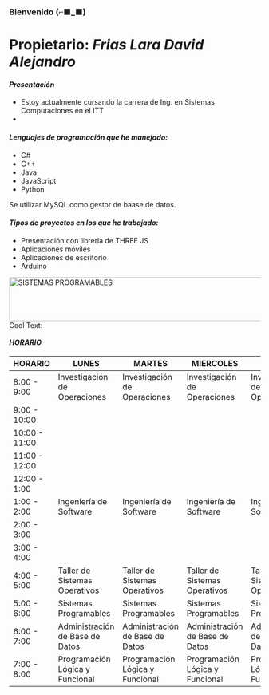                                                                             
### Bienvenido (⌐■_■)
# Propietario: _Frias Lara David Alejandro_
#### _Presentación_

- Estoy actualmente cursando la carrera de Ing. en Sistemas Computaciones en el ITT
-  

#### _Lenguajes de programación que he manejado:_

* C#
* C++
* Java
* JavaScript
* Python

Se utilizar MySQL como gestor de baase de datos.

#### _Tipos de proyectos en los que he trabajado:_
* Presentación con libreria de THREE JS
* Aplicaciones móviles
* Aplicaciones de escritorio
* Arduino

<a href="https://cooltext.com"><img src="https://images.cooltext.com/5549070.png" width="1065" height="88" alt="SISTEMAS PROGRAMABLES" /></a>
<a href="http://cooltext.com" target="_top"><img src="https://cooltext.com/images/ct_pixel.gif" width="80" height="15" alt="Cool Text: Logo and Graphics Generator" border="0" /></a>
#### _HORARIO_

| HORARIO        | LUNES                           | MARTES                          | MIERCOLES                       | JUEVES                          | VIERNES                         |
|----------------|---------------------------------|---------------------------------|---------------------------------|---------------------------------|---------------------------------|
| 8:00 - 9:00    |   Investigación de Operaciones  |   Investigación de Operaciones  |   Investigación de Operaciones  |   Investigación de Operaciones  |                                 |
|  9:00 - 10:00  |                                 |                                 |                                 |                                 |                                 |
|  10:00 - 11:00 |                                 |                                 |                                 |                                 |                                 |
|  11:00 - 12:00 |                                 |                                 |                                 |                                 |                                 |
| 12:00  -  1:00 |                                 |                                 |                                 |                                 |                                 |
|  1:00  -  2:00 |      Ingeniería de Software     |      Ingeniería de Software     |      Ingeniería de Software     |      Ingeniería de Software     |      Ingeniería de Software     |
|  2:00  -  3:00 |                                 |                                 |                                 |                                 |                                 |
|  3:00  -  4:00 |                                 |                                 |                                 |                                 |                                 |
|  4:00  -  5:00 |  Taller de Sistemas Operativos  |  Taller de Sistemas Operativos  |  Taller de Sistemas Operativos  |  Taller de Sistemas Operativos  |                                 |
|  5:00  -  6:00 |      Sistemas Programables      |      Sistemas Programables      |      Sistemas Programables      |      Sistemas Programables      |                                 |
|  6:00  -  7:00 | Administración de Base de Datos | Administración de Base de Datos | Administración de Base de Datos | Administración de Base de Datos | Administración de Base de Datos |
|  7:00  -  8:00 | Programación Lógica y Funcional | Programación Lógica y Funcional | Programación Lógica y Funcional | Programación Lógica y Funcional |                                 |
